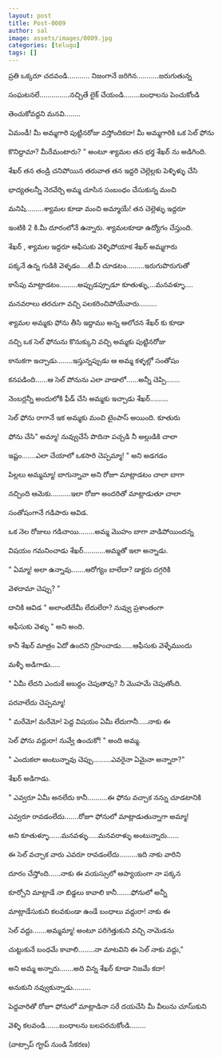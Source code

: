 ```yaml
---
layout: post
title: Post-0009
author: sal
image: assets/images/0009.jpg
categories: [telugu]
tags: []
---
```

ప్రతి ఒక్కరూ చదవండి........... నిజంగానే జరిగిన...........జరుగుతున్న  <br>
   <br>
 సంఘటనలే...............నచ్చితే లైక్ చేయండి........బంధాలను పెంచుకోండి  <br>
   <br>
 తెంచుకోవద్దని మనవి........  <br>
   <br>
 ఏమండీ! మీ అమ్మగారి పుట్టినరోజు వస్తోందికదా! మీ అమ్మగారికి ఒక సెల్ ఫోను  <br>
   <br>
 కొనిద్దామా? మీరేమంటారు? " అంటూ శ్యామల తన భర్త శేఖర్ ను అడిగింది.  <br>
   <br>
 శేఖర్ తన తండ్రి చనిపోయిన తరువాత తన ఇద్దరి చెల్లెల్లకు పెళ్ళిళ్ళు చేసి  <br>
   <br>
 భాద్యతలన్నీ నెరవేర్చి అమ్మ చూసిన సంబంధం చేసుకున్న మంచి  <br>
   <br>
 మనిషి.........శ్యామల కూడా మంచి అమ్మాయే! తన చెల్లెళ్ళు ఇద్దరూ  <br>
   <br>
 ఇంటికి 2 కి.మీ దూరంలోనే ఉన్నారు. శ్యామలకూడా ఉద్యోగం చేస్తుంది.  <br>
   <br>
 శేఖర్ , శ్యామల ఇద్దరూ ఆఫీసుకు వెళ్ళిపోయాక శేఖర్ అమ్మగారు  <br>
   <br>
 పక్కనే ఉన్న గుడికి వెళ్ళడం....టీ.వీ చూడటం.........ఇరుగుపొరుగుతో  <br>
   <br>
 కాసేపు మాట్లాడటం.........అప్పుడప్పూడూ కూతుళ్ళు,...మనవళ్ళూ....  <br>
   <br>
 మనవరాలు తరచుగా వచ్చి పలకరించిపోయేవారు.........  <br>
   <br>
 శ్యామల అమ్మకు ఫోను తీసి ఇద్దాము అన్న ఆలోచన శేఖర్ కు కూడా  <br>
   <br>
 నచ్చి ఒక సెల్ ఫోనును కొనుక్కుని వచ్చి అమ్మకు పుట్టినరోజు  <br>
   <br>
 కానుకగా ఇచ్చాడు........ఇస్తున్నప్పుడు ఆ అమ్మ కళ్ళల్లో సంతోషం  <br>
   <br>
 కనపడింది......ఆ సెల్ పోనును ఎలా వాడాలో......అన్నీ చెప్పి.......  <br>
   <br>
 నెంబర్లన్నీ అందులోకి ఫీడ్ చేసి అమ్మకు ఇచ్చాడు శేఖర్.........  <br>
   <br>
 సెల్ ఫోను రాగానే ఇక అమ్మకు మంచి టైంపాస్ అయింది. కూతురు  <br>
   <br>
 ఫోను చేసి" అమ్మా! నువ్వుచేసే పొదినా పచ్చడి నీ అల్లుడికి చాలా  <br>
   <br>
 ఇష్టం.......ఎలా చేయాలో ఒకసారి చెప్పమ్మా! " అని  అడగడం  <br>
   <br>
 పిల్లలు అమ్మమ్మా! బాగున్నావా అని రోజూ మాట్లాడటం చాలా బాగా  <br>
   <br>
 నచ్చింది ఆమెకు..........ఇలా రోజూ అందరితో మాట్లాడుతూ చాలా  <br>
   <br>
 సంతోషంగానే గడిపారు ఆవిడ.  <br>
   <br>
 ఒక నెల రోజులు గడిచాయి........అమ్మ మొహం బాగా వాడిపోయిందన్న  <br>
   <br>
 విషయం గమనించాడు శేఖర్...........అమ్మతో ఇలా అన్నాడు.  <br>
   <br>
 " ఏమ్మా! అలా ఉన్నావు.......ఆరోగ్యం బాలేదా? డాక్టరు దగ్గరికి  <br>
   <br>
 వెళదామా చెప్పు? "  <br>
   <br>
 దానికి ఆవిడ " అలాంటిదేమీ లేదులేరా? నువ్వు ప్రశాంతంగా  <br>
   <br>
 ఆఫీసుకు వెళ్ళు " అని అంది.  <br>
   <br>
 కానీ శేఖర్ మాత్రం ఏదో ఉందని గ్రహించాడు......ఆఫీసుకు వెళ్ళేముందు  <br>
   <br>
 మళ్ళీ అడిగాడు.....  <br>
   <br>
 " ఏమీ లేదని ఎందుకే అబద్దం చెపుతావు? నీ మొహమే చెపుతోంది.  <br>
   <br>
 పరవాలేదు చెప్పమ్మా!  <br>
   <br>
 " మరేమో! మరేమో! పెద్ద విషయం ఏమీ లేదుగానీ.....నాకు ఈ  <br>
   <br>
 సెల్ ఫోను వద్దురా! నువ్వే ఉంచుకో! " అంది అమ్మ.  <br>
   <br>
 " ఎందుకలా అంటున్నావు చెప్పు.........ఎవరైనా ఏమైనా అన్నారా?"  <br>
   <br>
 శేఖర్ అడిగాడు.  <br>
   <br>
 " ఎవ్వరూ ఏమీ అనలేదు కానీ..........ఈ ఫోను వచ్చాక నన్ను చూడటానికి  <br>
   <br>
 ఎవ్వరూ రావడంలేదు.......రోజూ ఫోనులో మాట్లాడుతున్నాగా అమ్మా!  <br>
   <br>
 అని కూతుళ్ళూ......మనవళ్ళు.....మనవరాళ్ళు అంటున్నారు......  <br>
   <br>
 ఈ సెల్ వచ్చాక వారు ఎవరూ రావడంలేదు.........ఇది నాకు వారిని  <br>
   <br>
 దూరం చేస్తోంది......నాకు ఈ వయస్సులో ఆప్యాయంగా నా పక్కన  <br>
   <br>
 కూర్చోని మాట్లాడే నా బిడ్డలు కావాలి కానీ.......ఫోనులో అన్నీ  <br>
   <br>
 మాట్లాడేసుకుని కలవకుండా ఉండే బంధాలు వద్దురా! నాకు ఈ  <br>
   <br>
 సెల్ వద్దు.......అమ్మమ్మా! అంటూ పరిగెత్తుకుని వచ్చి నామెడను  <br>
   <br>
 చుట్టుకునే బంధమే కావాలి........నా మాటవిని ఈ సెల్ నాకు వద్దు,"  <br>
   <br>
 అని అమ్మ అన్నారు.......అది విన్న శేఖర్ కూడా నిజమే కదా!  <br>
   <br>
 అనుకుని నవ్వుకున్నాడు.........  <br>
   <br>
 పెద్దవారితో రోజూ ఫోనులో మాట్లాడినా సరే దయచేసి మీ వీలును చూసు్కుని  <br>
   <br>
 వెళ్ళి కలవండి.......బంధాలను బలపరచుకోండి........  <br>
   <br>
 (వాట్సాప్ గౄప్ నుండి సేకరణ)